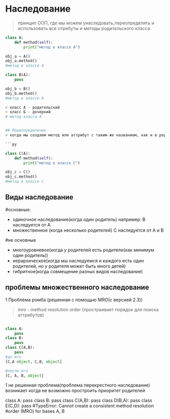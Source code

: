 # Наследование
> принцип ООП, где мы можем унаследовать,переопределять и использовать все отрибуты
и методы родительского класса

```py
class A:
    def method(self):
        print("метод в классе А")

obj_a = A()
obj_a.method()
#метод в классе А

class B(A):
    pass

obj_b = B()
obj_b.method()
#метод в классе А

> класс А - родительский
> класс Б - дочерний
# метод класса А


## Переопределение
> когда мы создаем метод или аттрибут с таким же названием, как и в родительских классах

```py

class C(A):
    def method(self):
        print("метод в классе С")

obj_c = C()
obj_c.method()
#метод в классе С
```


## Виды наследование
#основные:
* одиночное наследование(когда один родитель) например: B наследуется от А
* множественное (когда несколько родителей) С наследуется от А и B

#не основные
* многоуровневое(когда у родителей есть родители(как минимум один родитель)) 
* иерархическое(когда мы наследуемся и каждого есть один родителей, но у родителя может быть много детей)
* гибритное(когда совмещение разных видов наследование)

## проблемы множественного наследование
1 Проблема ромба (решенная с помощью MRO(с версией 2.3))
> mro - method resolution order (простраивает порядок для поиска аттрибутов)

```py

class A:
    pass
class B:
    pass
class C(A,B):
    pass
#до mro
[C,A object, C,B, object]

#после mro
[C, A, B, object]

```

1 не решенная проблема(проблема перекрестного наследование) возникает когда не возможно
простроить приоритет родителей


class A:
    pass
class B:
    pass
class C(A,B):
    pass
class D(B,A):
    pass
class  E(C,D):
    pass
    #TypeError: Cannot create a consistent method resolution
#order (MRO) for bases A, B

